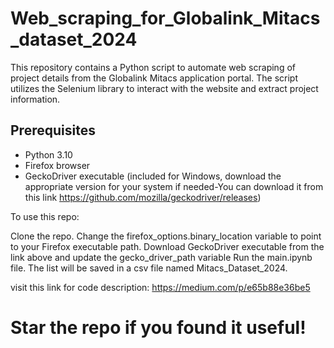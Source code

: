 # Web_scraping_for_Globalink_Mitacs_dataset_2024

This repository contains a Python script to automate web scraping of project details from the Globalink Mitacs application portal. The script utilizes the Selenium library to interact with the website and extract project information.

## Prerequisites

- Python 3.10
- Firefox browser
- GeckoDriver executable (included for Windows, download the appropriate version for your system if needed-You can download it from this link https://github.com/mozilla/geckodriver/releases)


To use this repo:

Clone the repo.
Change the firefox_options.binary_location variable to point to your Firefox executable path.
Download GeckoDriver executable from the link above and update the gecko_driver_path variable
Run the main.ipynb file. The list will be saved in a csv file named Mitacs_Dataset_2024.

visit this link for code description:
https://medium.com/p/e65b88e36be5

# Star the repo if you found it useful!